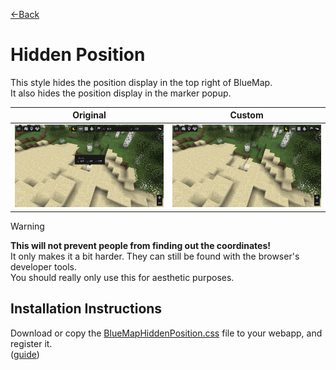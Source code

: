 [←Back](..)

# Hidden Position

This style hides the position display in the top right of BlueMap.\
It also hides the position display in the marker popup.

| Original               | Custom               |
|------------------------|----------------------|
| ![image](original.png) | ![image](custom.png) |

> [!WARNING]  
> **This will not prevent people from finding out the coordinates!**\
> It only makes it a bit harder. They can still be found with the browser's developer tools.\
> You should really only use this for aesthetic purposes.

## Installation Instructions

Download or copy the [BlueMapHiddenPosition.css](BlueMapHiddenPosition.css) file to your webapp, and register it.\
([guide](https://bluemap.bluecolored.de/community/Customisation.html#custom-styles-theme-and-look))
